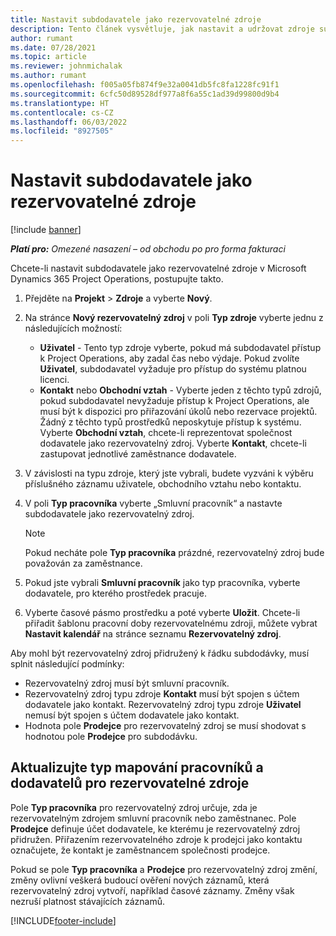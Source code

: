 ```yaml
---
title: Nastavit subdodavatele jako rezervovatelné zdroje
description: Tento článek vysvětluje, jak nastavit a udržovat zdroje subdodavatelů, které jsou vytvořeny z uživatelů a kontaktů v systému, aby je bylo možné přidružit k subdodavatelům v Microsoft Dynamics 365 Project Operations.
author: rumant
ms.date: 07/28/2021
ms.topic: article
ms.reviewer: johnmichalak
ms.author: rumant
ms.openlocfilehash: f005a05fb874f9e32a0041db5fc8fa1228fc91f1
ms.sourcegitcommit: 6cfc50d89528df977a8f6a55c1ad39d99800d9b4
ms.translationtype: HT
ms.contentlocale: cs-CZ
ms.lasthandoff: 06/03/2022
ms.locfileid: "8927505"
---
```

# <a name="set-up-subcontractors-as-bookable-resources"></a>Nastavit subdodavatele jako rezervovatelné zdroje

[!include [banner](../../includes/dataverse-preview.md)]

_**Platí pro:** Omezené nasazení – od obchodu po pro forma fakturaci_

Chcete-li nastavit subdodavatele jako rezervovatelné zdroje v Microsoft Dynamics 365 Project Operations, postupujte takto.

1. Přejděte na **Projekt** \> **Zdroje** a vyberte **Nový**.
2. Na stránce **Nový rezervovatelný zdroj** v poli **Typ zdroje** vyberte jednu z následujících možností:

    - **Uživatel** - Tento typ zdroje vyberte, pokud má subdodavatel přístup k Project Operations, aby zadal čas nebo výdaje. Pokud zvolíte **Uživatel**, subdodavatel vyžaduje pro přístup do systému platnou licenci.
    - **Kontakt** nebo **Obchodní vztah** - Vyberte jeden z těchto typů zdrojů, pokud subdodavatel nevyžaduje přístup k Project Operations, ale musí být k dispozici pro přiřazování úkolů nebo rezervace projektů. Žádný z těchto typů prostředků neposkytuje přístup k systému. Vyberte **Obchodní vztah**, chcete-li reprezentovat společnost dodavatele jako rezervovatelný zdroj. Vyberte **Kontakt**, chcete-li zastupovat jednotlivé zaměstnance dodavatele.

3. V závislosti na typu zdroje, který jste vybrali, budete vyzváni k výběru příslušného záznamu uživatele, obchodního vztahu nebo kontaktu.
4. V poli **Typ pracovníka** vyberte „Smluvní pracovník“ a nastavte subdodavatele jako rezervovatelný zdroj.

    > [!NOTE]
    > Pokud necháte pole **Typ pracovníka** prázdné, rezervovatelný zdroj bude považován za zaměstnance.

5. Pokud jste vybrali **Smluvní pracovník** jako typ pracovníka, vyberte dodavatele, pro kterého prostředek pracuje.
6. Vyberte časové pásmo prostředku a poté vyberte **Uložit**. Chcete-li přiřadit šablonu pracovní doby rezervovatelnému zdroji, můžete vybrat **Nastavit kalendář** na stránce seznamu **Rezervovatelný zdroj**.

Aby mohl být rezervovatelný zdroj přidružený k řádku subdodávky, musí splnit následující podmínky:

- Rezervovatelný zdroj musí být smluvní pracovník.
- Rezervovatelný zdroj typu zdroje **Kontakt** musí být spojen s účtem dodavatele jako kontakt. Rezervovatelný zdroj typu zdroje **Uživatel** nemusí být spojen s účtem dodavatele jako kontakt.
- Hodnota pole **Prodejce** pro rezervovatelný zdroj se musí shodovat s hodnotou pole **Prodejce** pro subdodávku.

## <a name="update-the-type-of-worker-and-vendor-mapping-for-bookable-resources"></a>Aktualizujte typ mapování pracovníků a dodavatelů pro rezervovatelné zdroje

Pole **Typ pracovníka** pro rezervovatelný zdroj určuje, zda je rezervovatelným zdrojem smluvní pracovník nebo zaměstnanec. Pole **Prodejce** definuje účet dodavatele, ke kterému je rezervovatelný zdroj přidružen. Přiřazením rezervovatelného zdroje k prodejci jako kontaktu označujete, že kontakt je zaměstnancem společnosti prodejce.

Pokud se pole **Typ pracovníka** a **Prodejce** pro rezervovatelný zdroj změní, změny ovlivní veškerá budoucí ověření nových záznamů, která rezervovatelný zdroj vytvoří, například časové záznamy. Změny však nezruší platnost stávajících záznamů.

[!INCLUDE[footer-include](../../includes/footer-banner.md)]
